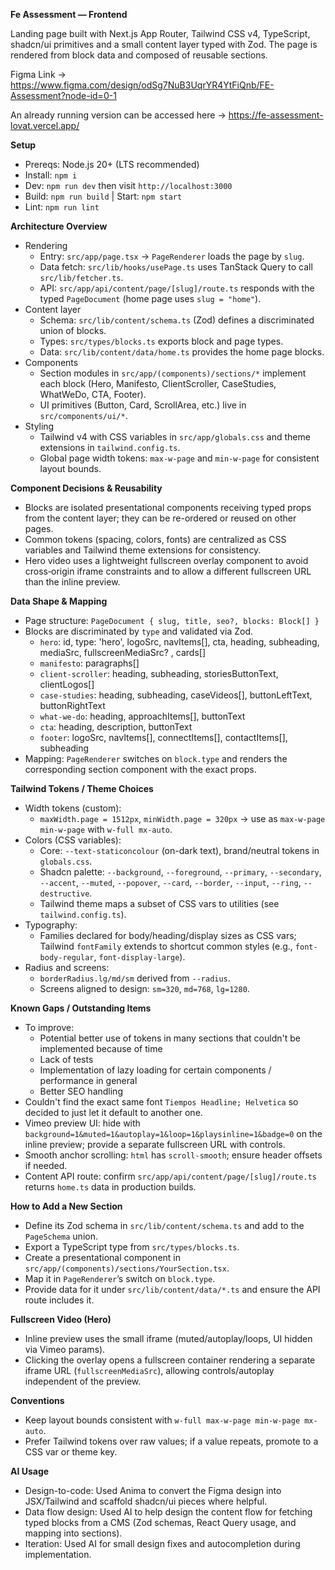 **Fe Assessment — Frontend**

Landing page built with Next.js App Router, Tailwind CSS v4, TypeScript, shadcn/ui primitives and a small content layer typed with Zod. The page is rendered from block data and composed of reusable sections.

Figma Link -> https://www.figma.com/design/odSg7NuB3UqrYR4YtFiQnb/FE-Assessment?node-id=0-1

An already running version can be accessed here -> https://fe-assessment-lovat.vercel.app/

**Setup**

- Prereqs: Node.js 20+ (LTS recommended)
- Install: `npm i`
- Dev: `npm run dev` then visit `http://localhost:3000`
- Build: `npm run build` | Start: `npm start`
- Lint: `npm run lint`

**Architecture Overview**

- Rendering
  - Entry: `src/app/page.tsx` → `PageRenderer` loads the page by `slug`.
  - Data fetch: `src/lib/hooks/usePage.ts` uses TanStack Query to call `src/lib/fetcher.ts`.
  - API: `src/app/api/content/page/[slug]/route.ts` responds with the typed `PageDocument` (home page uses `slug = "home"`).
- Content layer
  - Schema: `src/lib/content/schema.ts` (Zod) defines a discriminated union of blocks.
  - Types: `src/types/blocks.ts` exports block and page types.
  - Data: `src/lib/content/data/home.ts` provides the home page blocks.
- Components
  - Section modules in `src/app/(components)/sections/*` implement each block (Hero, Manifesto, ClientScroller, CaseStudies, WhatWeDo, CTA, Footer).
  - UI primitives (Button, Card, ScrollArea, etc.) live in `src/components/ui/*`.
- Styling
  - Tailwind v4 with CSS variables in `src/app/globals.css` and theme extensions in `tailwind.config.ts`.
  - Global page width tokens: `max-w-page` and `min-w-page` for consistent layout bounds.

**Component Decisions & Reusability**

- Blocks are isolated presentational components receiving typed props from the content layer; they can be re-ordered or reused on other pages.
- Common tokens (spacing, colors, fonts) are centralized as CSS variables and Tailwind theme extensions for consistency.
- Hero video uses a lightweight fullscreen overlay component to avoid cross‑origin iframe constraints and to allow a different fullscreen URL than the inline preview.

**Data Shape & Mapping**

- Page structure: `PageDocument { slug, title, seo?, blocks: Block[] }`
- Blocks are discriminated by `type` and validated via Zod.
  - `hero`: id, type: 'hero', logoSrc, navItems[], cta, heading, subheading, mediaSrc, fullscreenMediaSrc? , cards[]
  - `manifesto`: paragraphs[]
  - `client-scroller`: heading, subheading, storiesButtonText, clientLogos[]
  - `case-studies`: heading, subheading, caseVideos[], buttonLeftText, buttonRightText
  - `what-we-do`: heading, approachItems[], buttonText
  - `cta`: heading, description, buttonText
  - `footer`: logoSrc, navItems[], connectItems[], contactItems[], subheading
- Mapping: `PageRenderer` switches on `block.type` and renders the corresponding section component with the exact props.

**Tailwind Tokens / Theme Choices**

- Width tokens (custom):
  - `maxWidth.page = 1512px`, `minWidth.page = 320px` → use as `max-w-page min-w-page` with `w-full mx-auto`.
- Colors (CSS variables):
  - Core: `--text-staticoncolour` (on-dark text), brand/neutral tokens in `globals.css`.
  - Shadcn palette: `--background`, `--foreground`, `--primary`, `--secondary`, `--accent`, `--muted`, `--popover`, `--card`, `--border`, `--input`, `--ring`, `--destructive`.
  - Tailwind theme maps a subset of CSS vars to utilities (see `tailwind.config.ts`).
- Typography:
  - Families declared for body/heading/display sizes as CSS vars; Tailwind `fontFamily` extends to shortcut common styles (e.g., `font-body-regular`, `font-display-large`).
- Radius and screens:
  - `borderRadius.lg/md/sm` derived from `--radius`.
  - Screens aligned to design: `sm=320`, `md=768`, `lg=1280`.

**Known Gaps / Outstanding Items**

- To improve:
  - Potential better use of tokens in many sections that couldn't be implemented because of time
  - Lack of tests
  - Implementation of lazy loading for certain components / performance in general
  - Better SEO handling
- Couldn't find the exact same font `Tiempos Headline; Helvetica` so decided to just let it default to another one.
- Vimeo preview UI: hide with `background=1&muted=1&autoplay=1&loop=1&playsinline=1&badge=0` on the inline preview; provide a separate fullscreen URL with controls.
- Smooth anchor scrolling: `html` has `scroll-smooth`; ensure header offsets if needed.
- Content API route: confirm `src/app/api/content/page/[slug]/route.ts` returns `home.ts` data in production builds.

**How to Add a New Section**

- Define its Zod schema in `src/lib/content/schema.ts` and add to the `PageSchema` union.
- Export a TypeScript type from `src/types/blocks.ts`.
- Create a presentational component in `src/app/(components)/sections/YourSection.tsx`.
- Map it in `PageRenderer`’s switch on `block.type`.
- Provide data for it under `src/lib/content/data/*.ts` and ensure the API route includes it.

**Fullscreen Video (Hero)**

- Inline preview uses the small iframe (muted/autoplay/loops, UI hidden via Vimeo params).
- Clicking the overlay opens a fullscreen container rendering a separate iframe URL (`fullscreenMediaSrc`), allowing controls/autoplay independent of the preview.

**Conventions**

- Keep layout bounds consistent with `w-full max-w-page min-w-page mx-auto`.
- Prefer Tailwind tokens over raw values; if a value repeats, promote to a CSS var or theme key.

**AI Usage**

- Design-to-code: Used Anima to convert the Figma design into JSX/Tailwind and scaffold shadcn/ui pieces where helpful.
- Data flow design: Used AI to help design the content flow for fetching typed blocks from a CMS (Zod schemas, React Query usage, and mapping into sections).
- Iteration: Used AI for small design fixes and autocompletion during implementation.
